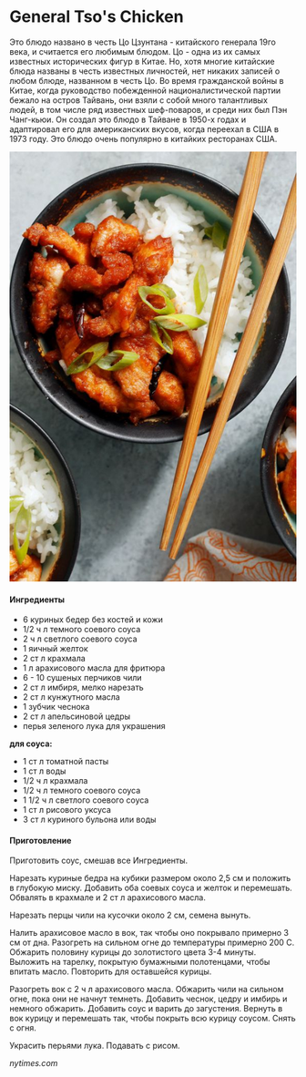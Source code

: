 # General Tso's Chicken

Это блюдо названо в честь Цо Цзунтана - китайского генерала 19го века, и считается его любимым блюдом. Цо - одна из их самых известных исторических фигур в Китае. Но, хотя многие китайские блюда названы в честь известных личностей, нет никаких записей о любом блюде, названном в честь Цо. Во время гражданской войны в Китае, когда руководство побежденной националистической партии бежало на остров Тайвань, они взяли с собой много талантливых людей, в том числе ряд известных шеф-поваров, и среди них был Пэн Чанг-кьюи. Он создал это блюдо в Тайване в 1950-х годах и адаптировал его для американских вкусов, когда переехал в США в 1973 году. Это блюдо очень популярно в китайких ресторанах США.

![](../pics/7e4d96ec577638a0ee2eb2fdbd66a2a3.jpg)

#### Ингредиенты

* 6 куриных бедер без костей и кожи
* 1/2 ч л темного соевого соуса
* 2 ч л светлого соевого соуса
* 1 яичный желток
* 2 ст л крахмала
* 1 л арахисового масла для фритюра
* 6 - 10 сушеных перчиков чили
* 2 ст л имбиря, мелко нарезать
* 2 ст л кунжутного масла
* 1 зубчик чеснока
* 2 ст л апельсиновой цедры
* перья зеленого лука для украшения

**для соуса:**

* 1 ст л томатной пасты
* 1 ст л воды
* 1/2 ч л крахмала
* 1/2 ч л темного соевого соуса
* 1 1/2 ч л светлого соевого соуса
* 1 ст л рисового уксуса
* 3 ст л куриного бульона или воды

#### Приготовление

Приготовить соус, смешав все Ингредиенты.

Нарезать куриные бедра на кубики размером около 2,5 см и положить в глубокую миску. Добавить оба соевых соуса и желток и перемешать. Обвалять в крахмале и 2 ст л арахисового масла.

Нарезать перцы чили на кусочки около 2 см, семена вынуть.

Налить арахисовое масло в вок, так чтобы оно покрывало примерно 3 см от дна. Разогреть на сильном огне до температуры примерно 200 С. Обжарить половину курицы до золотистого цвета 3-4 минуты. Выложить на тарелку, покрытую бумажными полотенцами, чтобы впитать масло. Повторить для оставшейся курицы.

Разогреть вок с 2 ч л арахисового масла. Обжарить чили на сильном огне, пока они не начнут темнеть. Добавить чеснок, цедру и имбирь и немного обжарить. Добавить соус и варить до загустения. Вернуть в вок курицу и перемешать так, чтобы покрыть всю курицу соусом. Снять с огня.

Украсить перьями лука. Подавать с рисом.

*nytimes.com*
